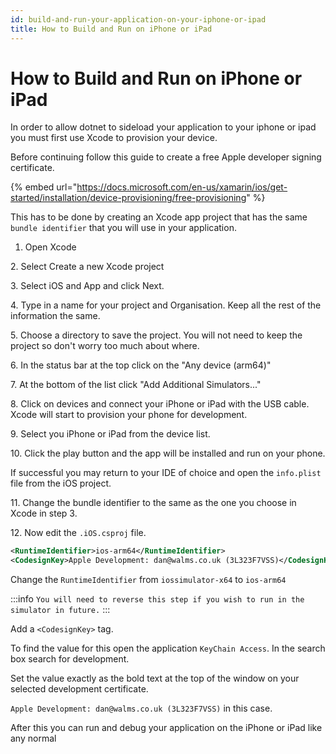 ```yaml
---
id: build-and-run-your-application-on-your-iphone-or-ipad
title: How to Build and Run on iPhone or iPad
---
```


# How to Build and Run on iPhone or iPad

In order to allow dotnet to sideload your application to your iphone or ipad you must first use Xcode to provision your device.

Before continuing follow this guide to create a free Apple developer signing certificate.

{% embed url="https://docs.microsoft.com/en-us/xamarin/ios/get-started/installation/device-provisioning/free-provisioning" %}

This has to be done by creating an Xcode app project that has the same `bundle identifier` that you will use in your application.

1. Open Xcode

<!-- ![](<../../../.gitbook/assets/Screenshot 2022-03-17 at 12.09.54.png>) -->

2\. Select Create a new Xcode project

<!-- ![](<../../../.gitbook/assets/image (36).png>) -->

3\. Select iOS and App and click Next.

<!-- ![](<../../../.gitbook/assets/image (30).png>) -->

4\. Type in a name for your project and Organisation. Keep all the rest of the information the same.

5\. Choose a directory to save the project. You will not need to keep the project so don't worry too much about where.

6\. In the status bar at the top click on the "Any device (arm64)"

<!-- ![](<../../../.gitbook/assets/image (35).png>) -->

7\. At the bottom of the list click "Add Additional Simulators..."

<!-- ![](<../../../.gitbook/assets/image (32).png>) -->

8\. Click on devices and connect your iPhone or iPad with the USB cable. Xcode will start to provision your phone for development.

<!-- ![](<../../../.gitbook/assets/Screenshot 2022-03-17 at 12.19.06.png>) -->

9\. Select you iPhone or iPad from the device list.

<!-- ![](<../../../.gitbook/assets/image (24) (1).png>) -->

10\. Click the play button and the app will be installed and run on your phone.

If successful you may return to your IDE of choice and open the `info.plist` file from the iOS project.

11\. Change the bundle identifier to the same as the one you choose in Xcode in step 3.

<!-- ![](<../../../.gitbook/assets/image (18) (2).png>) -->

12\. Now edit the `.iOS.csproj` file.

```xml
<RuntimeIdentifier>ios-arm64</RuntimeIdentifier>
<CodesignKey>Apple Development: dan@walms.co.uk (3L323F7VSS)</CodesignKey>
```

Change the `RuntimeIdentifier` from `iossimulator-x64` to `ios-arm64`

:::info
`You will need to reverse this step if you wish to run in the simulator in future.`
:::

Add a `<CodesignKey>` tag.

To find the value for this open the application `KeyChain Access`. In the search box search for development.

<!-- ![](<../../../.gitbook/assets/image (33).png>) -->

Set the value exactly as the bold text at the top of the window on your selected development certificate.

`Apple Development: dan@walms.co.uk (3L323F7VSS)` in this case.

After this you can run and debug your application on the iPhone or iPad like any normal
